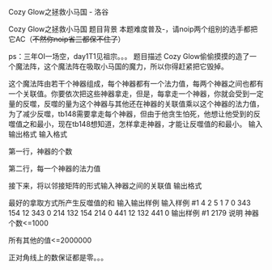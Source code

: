



Cozy Glow之拯救小马国 - 洛谷














Cozy Glow之拯救小马国
题目背景
本题难度普及-，请noip两个组别的选手都把它AC（~~不然你noip省三都保不住了~~）

ps：三年OI一场空，day1T1见祖宗。。。
题目描述
Cozy Glow偷偷摸摸的造了一个魔法阵，这个魔法阵在吸取小马国的魔力，所以你得赶紧把它毁掉。

这个魔法阵由若干个神器组成，每个神器都有一个法力值，每两个神器之间也都有一个关联值。你要依次把这些神器拿走，但是，每拿走一个神器，你就会受到一定量的反噬，反噬的量为这个神器与其他还在神器的关联值乘以这个神器的法力值，为了减少反噬，tb148需要拿走每个神器，但由于他贪生怕死，他想让他受到的反噬值之和最小，现在tb148想知道，怎样拿走神器，才能让反噬值的和最小。
输入输出格式
输入格式

第一行，神器的个数

第二行，每一个神器的法力值

接下来，将以邻接矩阵的形式输入神器之间的关联值
输出格式

最好的拿取方式所产生反噬值的和
输入输出样例
输入样例 #1
4
2 5 1 7
0 343 154 12
343 0 214 132
154 214 0 441
12 132 441 0
输出样例 #1
2179
说明
神器个数<=1000

所有其他的值<=2000000

正对角线上的数保证都是零。。。






